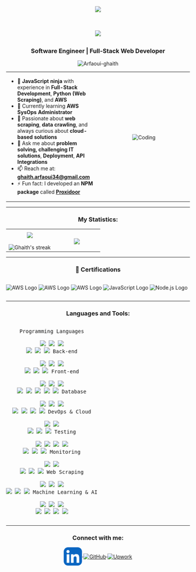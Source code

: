 <p align="center">
  <picture align="center">
    <img align="middle" src="https://github.com/7oSkaaa/7oSkaaa/blob/main/Images/about_me.gif?raw=true" width="150px">
  </picture>
</p>
<h1 align="center">
    <img src="https://readme-typing-svg.herokuapp.com/?font=Righteous&size=35&center=true&vCenter=true&width=500&height=70&duration=4000&lines=Hi+There!+👋;+I'm+Ghaith+ARFAOUI!;" />
</h1>
<h3 align="center">Software Engineer | Full-Stack Web Developer</h3>
<p align="center">
  <img src="https://komarev.com/ghpvc/?username=Arfaoui-ghaith&label=Profile%20views&color=0e75b6&style=flat" alt="Arfaoui-ghaith">
</p>
<table align="center">
  <tr>
    <td width="50%" align="left">
      <ul>
        <li>💼 <strong>JavaScript ninja</strong> with experience in <strong>Full-Stack Development</strong>, <strong>Python (Web Scraping)</strong>, and <strong>AWS</strong></li>
        <li>🌱 Currently learning <strong>AWS SysOps Administrator</strong></li>
        <li>💬 Passionate about <strong>web scraping</strong>, <strong>data crawling</strong>, and always curious about <strong>cloud-based solutions</strong></li>
        <li>💬 Ask me about <strong>problem solving, challenging IT solutions</strong>, <strong>Deployment</strong>, <strong>API Integrations</strong></li>
        <li>📫 Reach me at: <strong><a href="mailto:ghaith.arfaoui34@gmail.com">ghaith.arfaoui34@gmail.com</a></strong></li>
        <li>⚡ Fun fact: I developed an <strong>NPM package</strong> called <strong><a href="https://www.npmjs.com/package/proxidoor" target="_blank">Proxidoor</a></strong></li>
      </ul>
    </td>
    <td width="50%" align="center">
      <img align="middle" alt="Coding" width="450" src="https://repository-images.githubusercontent.com/588181932/e36ec678-7984-4cdd-8e4c-a3932772ff8e">
    </td>
  </tr>
</table>
<hr>
<h3 align="center">My Statistics:</h3>
<table align="center">
  <tr>
    <td width="50%" align="center">
      <img align="middle" src="https://github-readme-stats.vercel.app/api?username=Arfaoui-ghaith&theme=light&show_icons=true&count_private=true">
      <br><br>
      <img title="🔥 Streak Stats" alt="Ghaith's streak" src="https://github-readme-streak-stats.herokuapp.com/?user=Arfaoui-ghaith&theme=light&hide_border=false"> 
    </td>
    <td width="50%" align="center">
      <img align="middle" src="https://github-readme-stats.anuraghazra1.vercel.app/api/top-langs/?username=Arfaoui-ghaith&theme=light&hide_border=false&langs_count=5&count_private=true">
    </td>
  </tr>
</table>
<hr>
<h3 align="center">💼 Certifications</h3>
<p style="display: inline-block;" align="center">
    <img src="https://images.credly.com/size/80x80/images/0e284c3f-5164-4b21-8660-0d84737941bc/image.png" width="120" alt="AWS Logo">
    <img src="https://images.credly.com/images/00634f82-b07f-4bbd-a6bb-53de397fc3a6/image.png" width="120" alt="AWS Logo">
    <img src="https://images.credly.com/images/519a6dba-f145-4c1a-85a2-1d173d6898d9/image.png" width="120" alt="AWS Logo">
    <img src="https://assets.static-upwork.com/images/certification/logos/high/javascript-back-end-development.png" width="120" alt="JavaScript Logo">
    <img src="https://i.ibb.co/sdgJjWDk/node-js-full-stack-development-1.png" width="120" alt="Node.js Logo">
</p>
<hr>
<h3 align="center">Languages and Tools:</h3>
<div style="display: flex; justify-content: space-between; flex-wrap: wrap;">
  <p style="display: inline-block;" align="center">
    <kbd>
      <kbd>Programming Languages</kbd><br><br>
      <img src="https://img.shields.io/badge/JavaScript-F7DF1E?style=for-the-badge&logo=javascript&logoColor=black" height="25">
      <img src="https://img.shields.io/badge/Python-3776AB?style=for-the-badge&logo=python&logoColor=white" height="25">
      <img src="https://img.shields.io/badge/Java-ED8B00?style=for-the-badge&logo=java&logoColor=white" height="25">
      <br>
      <img src="https://img.shields.io/badge/PHP-777BB4?style=for-the-badge&logo=php&logoColor=white" height="25">
      <img src="https://img.shields.io/badge/Rust-000000?style=for-the-badge&logo=rust&logoColor=white" height="25">
      <img src="https://img.shields.io/badge/Ruby-CC342D?style=for-the-badge&logo=ruby&logoColor=white" height="25">
    </kbd>
    <kbd>
      <kbd>Back-end</kbd><br><br>
      <img src="https://img.shields.io/badge/Node.js-339933?style=for-the-badge&logo=node.js&logoColor=white" height="25">
      <img src="https://img.shields.io/badge/Express.js-000000?style=for-the-badge&logo=express&logoColor=white" height="25">
      <img src="https://img.shields.io/badge/NestJS-E0234E?style=for-the-badge&logo=nestjs&logoColor=white" height="25">
      <br>
      <img src="https://img.shields.io/badge/Spring%20Boot-6DB33F?style=for-the-badge&logo=spring-boot&logoColor=white" height="25">
      <img src="https://img.shields.io/badge/.NET%20Core-512BD4?style=for-the-badge&logo=dotnet&logoColor=white" height="25">
      <img src="https://img.shields.io/badge/Symfony-000000?style=for-the-badge&logo=symfony&logoColor=white" height="25">
    </kbd>
    <kbd>
      <kbd>Front-end</kbd><br><br>
      <img src="https://img.shields.io/badge/React-61DAFB?style=for-the-badge&logo=react&logoColor=black" height="25">
      <img src="https://img.shields.io/badge/Next.js-000000?style=for-the-badge&logo=next.js&logoColor=white" height="25">
      <img src="https://img.shields.io/badge/Vue.js-4FC08D?style=for-the-badge&logo=vue.js&logoColor=white" height="25">
      <br>
      <img src="https://img.shields.io/badge/Nuxt.js-00C58E?style=for-the-badge&logo=nuxt.js&logoColor=white" height="25">
      <img src="https://img.shields.io/badge/HTML-E34F26?style=for-the-badge&logo=html5&logoColor=white" height="25">
      <img src="https://img.shields.io/badge/CSS-1572B6?style=for-the-badge&logo=css3&logoColor=white" height="25">
      <img src="https://img.shields.io/badge/SASS-CC6699?style=for-the-badge&logo=sass&logoColor=white" height="25">
      <img src="https://img.shields.io/badge/TailwindCSS-06B6D4?style=for-the-badge&logo=tailwindcss&logoColor=white" height="25">
    </kbd>
    <kbd>
      <kbd>Database</kbd><br><br>
      <img src="https://img.shields.io/badge/MySQL-4479A1?style=for-the-badge&logo=mysql&logoColor=white" height="25">
      <img src="https://img.shields.io/badge/PostgreSQL-4169E1?style=for-the-badge&logo=postgresql&logoColor=white" height="25">
      <img src="https://img.shields.io/badge/MongoDB-47A248?style=for-the-badge&logo=mongodb&logoColor=white" height="25">
      <br>
      <img src="https://img.shields.io/badge/Oracle-F80000?style=for-the-badge&logo=oracle&logoColor=white" height="25">
      <img src="https://img.shields.io/badge/Cassandra-1287B1?style=for-the-badge&logo=apache-cassandra&logoColor=white" height="25">
      <img src="https://img.shields.io/badge/Neo4j-008CC1?style=for-the-badge&logo=neo4j&logoColor=white" height="25">
      <img src="https://img.shields.io/badge/Redis-DC382D?style=for-the-badge&logo=redis&logoColor=white" height="25">
    </kbd>
    <kbd>
      <kbd>DevOps & Cloud</kbd><br><br>
      <img src="https://img.shields.io/badge/AWS-232F3E?style=for-the-badge&logo=amazon-aws&logoColor=white" height="25">
      <img src="https://img.shields.io/badge/GCP-4285F4?style=for-the-badge&logo=google-cloud&logoColor=white" height="25">
      <br>
      <img src="https://img.shields.io/badge/Azure-0078D4?style=for-the-badge&logo=microsoft-azure&logoColor=white" height="25">
      <img src="https://img.shields.io/badge/Docker-2496ED?style=for-the-badge&logo=docker&logoColor=white" height="25">
      <img src="https://img.shields.io/badge/Kubernetes-326CE5?style=for-the-badge&logo=kubernetes&logoColor=white" height="25">
    </kbd>
    <kbd>
      <kbd>Testing</kbd><br><br>
      <img src="https://img.shields.io/badge/Jest-C21325?style=for-the-badge&logo=jest&logoColor=white" height="25">
      <img src="https://img.shields.io/badge/Selenium-43B02A?style=for-the-badge&logo=selenium&logoColor=white" height="25">
      <img src="https://img.shields.io/badge/TestNG-FF6600?style=for-the-badge&logo=testng&logoColor=white" height="25">
      <img src="https://img.shields.io/badge/Pytest-0A9EDC?style=for-the-badge&logo=pytest&logoColor=white" height="25">
      <br>
      <img src="https://img.shields.io/badge/Cucumber-23D96C?style=for-the-badge&logo=cucumber&logoColor=white" height="25">
      <img src="https://img.shields.io/badge/Robot%20Framework-000000?style=for-the-badge&logo=robotframework&logoColor=white" height="25">
      <img src="https://img.shields.io/badge/Playwright-2EAD33?style=for-the-badge&logo=playwright&logoColor=white" height="25">
    </kbd>
    <kbd>
      <kbd>Monitoring</kbd><br><br>
      <img src="https://img.shields.io/badge/Grafana-F46800?style=for-the-badge&logo=grafana&logoColor=white" height="25">
      <img src="https://img.shields.io/badge/Prometheus-E6522C?style=for-the-badge&logo=prometheus&logoColor=white" height="25">
      <br>
      <img src="https://img.shields.io/badge/Datadog-632CA6?style=for-the-badge&logo=datadog&logoColor=white" height="25">
      <img src="https://img.shields.io/badge/New%20Relic-008C99?style=for-the-badge&logo=newrelic&logoColor=white" height="25">
      <img src="https://img.shields.io/badge/Zabbix-DB222A?style=for-the-badge&logo=zabbix&logoColor=white" height="25">
    </kbd>
    <kbd>
      <kbd>Web Scraping</kbd><br><br>
      <img src="https://img.shields.io/badge/BeautifulSoup-3776AB?style=for-the-badge&logo=python&logoColor=white" height="25">
      <img src="https://img.shields.io/badge/Scrapy-88C100?style=for-the-badge&logo=scrapy&logoColor=white" height="25">
      <img src="https://img.shields.io/badge/Puppeteer-40B5A4?style=for-the-badge&logo=puppeteer&logoColor=white" height="25">
      <br>
      <img src="https://img.shields.io/badge/Cheerio-F7DF1E?style=for-the-badge&logo=javascript&logoColor=black" height="25">
      <img src="https://img.shields.io/badge/Nightmare.js-000000?style=for-the-badge&logo=javascript&logoColor=white" height="25">
      <img src="https://img.shields.io/badge/Crawlee-FF6600?style=for-the-badge&logo=crawlee&logoColor=white" height="25">
    </kbd>
    <kbd>
      <kbd>Machine Learning & AI</kbd><br><br>
      <img src="https://img.shields.io/badge/TensorFlow-FF6F00?style=for-the-badge&logo=tensorflow&logoColor=white" height="25">
      <img src="https://img.shields.io/badge/PyTorch-EE4C2C?style=for-the-badge&logo=pytorch&logoColor=white" height="25">
      <img src="https://img.shields.io/badge/Numpy-013243?style=for-the-badge&logo=numpy&logoColor=white" height="25">
      <br>
      <img src="https://img.shields.io/badge/Pandas-150458?style=for-the-badge&logo=pandas&logoColor=white" height="25">
      <img src="https://img.shields.io/badge/Scikit--learn-F7931E?style=for-the-badge&logo=scikit-learn&logoColor=white" height="25">
      <img src="https://img.shields.io/badge/Matplotlib-11557C?style=for-the-badge&logo=matplotlib&logoColor=white" height="25">
      <img src="https://img.shields.io/badge/Seaborn-008080?style=for-the-badge&logo=python&logoColor=white" height="25">
    </kbd>
    </p>
</div>
<hr>
<h3 align="center">Connect with me:</h3>
<p align="center">
  <a href="https://www.linkedin.com/in/ghaith-arfaoui-7501aa180" target="blank">
    <img align="middle" src="https://github.com/tandpfun/skill-icons/blob/main/icons/LinkedIn.svg" alt="LinkedIn" height="50" width="50">
  </a>
  <a href="https://github.com/Arfaoui-ghaith" target="blank">
    <img align="middle" src="https://github.githubassets.com/images/modules/logos_page/GitHub-Mark.png" alt="GitHub" height="50" width="50">
  </a>
  <a href="https://www.upwork.com/freelancers/~01120eca52fa98217a" target="blank">
    <img align="middle" src="https://cdn.worldvectorlogo.com/logos/upwork-roundedsquare-1.svg" alt="Upwork" height="50" width="50">
  </a>
</p>
